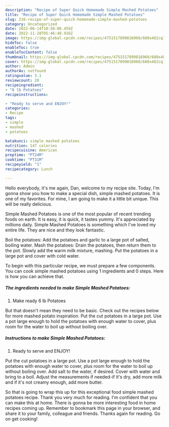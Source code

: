 ```yaml
---
description: "Recipe of Super Quick Homemade Simple Mashed Potatoes"
title: "Recipe of Super Quick Homemade Simple Mashed Potatoes"
slug: 216-recipe-of-super-quick-homemade-simple-mashed-potatoes
category: Uncategorized
date: 2022-06-14T10:58:06.459Z
date: 2022-11-28T05:46:48.916Z
image: https://img-global.cpcdn.com/recipes/4751517899816960/680x482cq70/simple-mashed-potatoes-recipe-main-photo.jpg
hideToc: false
enableToc: true
enableTocContent: false
thumbnail: https://img-global.cpcdn.com/recipes/4751517899816960/680x482cq70/simple-mashed-potatoes-recipe-main-photo.jpg
cover: https://img-global.cpcdn.com/recipes/4751517899816960/680x482cq70/simple-mashed-potatoes-recipe-main-photo.jpg
author: Admin
authorAv: notfound
ratingvalue: 3.1
reviewcount: 20
recipeingredient:
- "6 lb Potatoes"
recipeinstructions:

- "Ready to serve and ENJOY!"
categories:
- Recipe
tags:
- simple
- mashed
- potatoes

katakunci: simple mashed potatoes 
nutrition: 147 calories
recipecuisine: American
preptime: "PT24M"
cooktime: "PT31M"
recipeyield: "1"
recipecategory: Lunch

---
```



Hello everybody, it's me again, Dan, welcome to my recipe site. Today, I'm gonna show you how to make a special dish, simple mashed potatoes. It is one of my favorites. For mine, I am going to make it a little bit unique. This will be really delicious.

Simple Mashed Potatoes is one of the most popular of recent trending foods on earth. It is easy, it is quick, it tastes yummy. It's appreciated by millions daily. Simple Mashed Potatoes is something which I've loved my entire life. They are nice and they look fantastic.

Boil the potatoes: Add the potatoes and garlic to a large pot of salted, boiling water. Mash the potatoes: Drain the potatoes, then return them to the pot. Slowly add the warm milk mixture, mashing. Put the potatoes in a large pot and cover with cold water.


To begin with this particular recipe, we must prepare a few components. You can cook simple mashed potatoes using 1 ingredients and 0 steps. Here is how you can achieve that.

<!--inarticleads1-->

##### The ingredients needed to make Simple Mashed Potatoes:

1. Make ready 6 lb Potatoes


But that doesn&#39;t mean they need to be basic. Check out the recipes below for more mashed potato inspiration. Put the cut potatoes in a large pot. Use a pot large enough to hold the potatoes with enough water to cover, plus room for the water to boil up without boiling over. 

<!--inarticleads2-->

##### Instructions to make Simple Mashed Potatoes:


1. Ready to serve and ENJOY!

Put the cut potatoes in a large pot. Use a pot large enough to hold the potatoes with enough water to cover, plus room for the water to boil up without boiling over. Add salt to the water, if desired. Cover with water and bring to a boil. Adjust the measurements if needed-if it&#39;s dry, add more milk and if it&#39;s not creamy enough, add more butter. 

So that is going to wrap this up for this exceptional food simple mashed potatoes recipe. Thank you very much for reading. I'm confident that you can make this at home. There is gonna be more interesting food in home recipes coming up. Remember to bookmark this page in your browser, and share it to your family, colleague and friends. Thanks again for reading. Go on get cooking!

